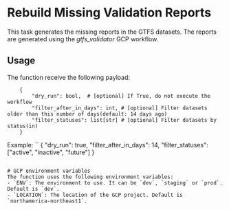 # Rebuild Missing Validation Reports

This task generates the missing reports in the GTFS datasets. 
The reports are generated using the _gtfs_validator_ GCP workflow.

## Usage
The function receive the following payload:
```
    {
        "dry_run": bool,  # [optional] If True, do not execute the workflow
        "filter_after_in_days": int, # [optional] Filter datasets older than this number of days(default: 14 days ago)
        "filter_statuses": list[str] # [optional] Filter datasets by status(in)
    }
```
Example:
``
{
    "dry_run": true,
    "filter_after_in_days": 14,
    "filter_statuses": ["active", "inactive", "future"]
}
`````

# GCP environment variables
The function uses the following environment variables:
- `ENV`: The environment to use. It can be `dev`, `staging` or `prod`. Default is `dev`.
- `LOCATION`: The location of the GCP project. Default is `northamerica-northeast1`.
